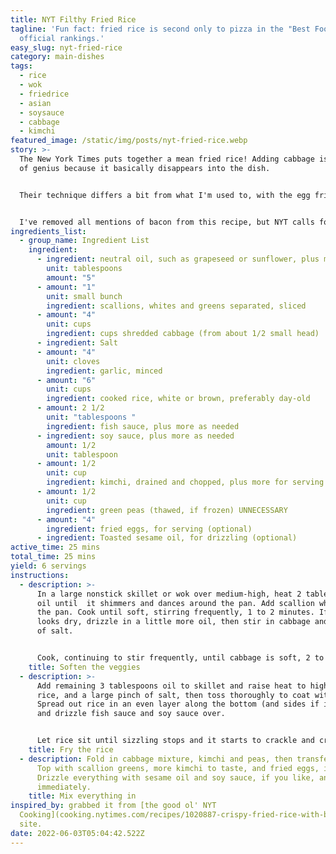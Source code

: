 ```yaml
---
title: NYT Filthy Fried Rice
tagline: 'Fun fact: fried rice is second only to pizza in the "Best Foods Ever"
  official rankings.'
easy_slug: nyt-fried-rice
category: main-dishes
tags:
  - rice
  - wok
  - friedrice
  - asian
  - soysauce
  - cabbage
  - kimchi
featured_image: /static/img/posts/nyt-fried-rice.webp
story: >-
  The New York Times puts together a mean fried rice! Adding cabbage is a stroke
  of genius because it basically disappears into the dish. 


  Their technique differs a bit from what I'm used to, with the egg fried separately and place on top. Or you could try it Kaimuki Superette style and poach your egg.


  I've removed all mentions of bacon from this recipe, but NYT calls for 3 slices of thick-cut bacon, chopped up, cooked in the pan before everything else, removed, and then folded in with everything else later.
ingredients_list:
  - group_name: Ingredient List
    ingredient:
      - ingredient: neutral oil, such as grapeseed or sunflower, plus more as needed
        unit: tablespoons
        amount: "5"
      - amount: "1"
        unit: small bunch
        ingredient: scallions, whites and greens separated, sliced
      - amount: "4"
        unit: cups
        ingredient: cups shredded cabbage (from about 1/2 small head)
      - ingredient: Salt
      - amount: "4"
        unit: cloves
        ingredient: garlic, minced
      - amount: "6"
        unit: cups
        ingredient: cooked rice, white or brown, preferably day-old
      - amount: 2 1/2
        unit: "tablespoons "
        ingredient: fish sauce, plus more as needed
      - ingredient: soy sauce, plus more as needed
        amount: 1/2
        unit: tablespoon
      - amount: 1/2
        unit: cup
        ingredient: kimchi, drained and chopped, plus more for serving if you like
      - amount: 1/2
        unit: cup
        ingredient: green peas (thawed, if frozen) UNNECESSARY
      - amount: "4"
        ingredient: fried eggs, for serving (optional)
      - ingredient: Toasted sesame oil, for drizzling (optional)
active_time: 25 mins
total_time: 25 mins
yield: 6 servings
instructions:
  - description: >-
      In a large nonstick skillet or wok over medium-high, heat 2 tablespoons
      oil until  it shimmers and dances around the pan. Add scallion whites to
      the pan. Cook until soft, stirring frequently, 1 to 2 minutes. If the pan
      looks dry, drizzle in a little more oil, then stir in cabbage and a pinch
      of salt. 


      Cook, continuing to stir frequently, until cabbage is soft, 2 to 4 minutes. Stir in garlic, and cook until fragrant, another 1 to 2 minutes. Transfer to a heatproof bowl.
    title: Soften the veggies
  - description: >-
      Add remaining 3 tablespoons oil to skillet and raise heat to high. Add
      rice, and a large pinch of salt, then toss thoroughly to coat with oil.
      Spread out rice in an even layer along the bottom (and sides if in a wok),
      and drizzle fish sauce and soy sauce over. 


      Let rice sit until sizzling stops and it starts to crackle and crisp, 1 to 4 minutes. Toss, taste, and add more fish sauce or soy sauce if necessary.
    title: Fry the rice
  - description: Fold in cabbage mixture, kimchi and peas, then transfer to plates.
      Top with scallion greens, more kimchi to taste, and fried eggs, if using.
      Drizzle everything with sesame oil and soy sauce, if you like, and serve
      immediately.
    title: Mix everything in
inspired_by: grabbed it from [the good ol' NYT
  Cooking](cooking.nytimes.com/recipes/1020887-crispy-fried-rice-with-bacon-and-cabbage)
  site.
date: 2022-06-03T05:04:42.522Z
---
```

